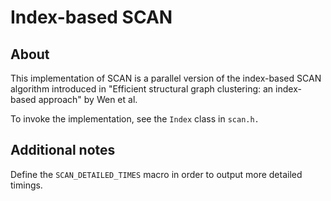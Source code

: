 # Index-based SCAN

## About

This implementation of SCAN is a parallel version of the index-based SCAN
algorithm introduced in "Efficient structural graph clustering: an index-based
approach" by Wen et al.

To invoke the implementation, see the `Index` class in `scan.h.`

## Additional notes

Define the `SCAN_DETAILED_TIMES` macro in order to output more detailed timings.
